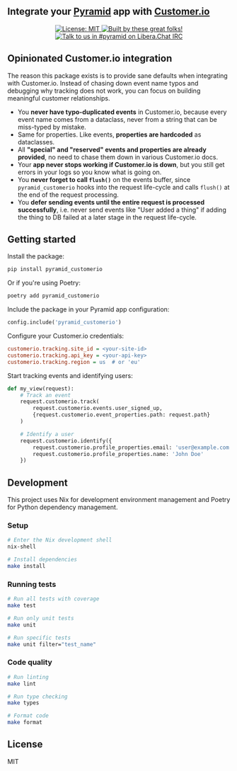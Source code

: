 ## Integrate your [Pyramid](https://trypyramid.com) app with [Customer.io](https://customer.io/)

<p align="center">
  <a href="https://github.com/teamniteo/pyramid_customerio/blob/master/LICENSE">
    <img alt="License: MIT"
         src="https://img.shields.io/badge/License-MIT-yellow.svg">
  </a>
  <a href="https://github.com/teamniteo/pyramid_customerio/graphs/contributors">
    <img alt="Built by these great folks!"
         src="https://img.shields.io/github/contributors/teamniteo/pyramid_customerio.svg">
  </a>
  <a href="https://web.libera.chat/#pyramid">
    <img alt="Talk to us in #pyramid on Libera.Chat IRC"
         src="https://img.shields.io/badge/irc-libera.chat-blue.svg">
  </a>
</p>

## Opinionated Customer.io integration

The reason this package exists is to provide sane defaults when integrating with Customer.io. Instead of chasing down event name typos and debugging why tracking does not work, you can focus on building meaningful customer relationships.

- You **never have typo-duplicated events** in Customer.io, because every event name comes from a dataclass, never from a string that can be miss-typed by mistake.
- Same for properties. Like events, **properties are hardcoded** as dataclasses.
- All **"special" and "reserved" events and properties are already provided**, no need to chase them down in various Customer.io docs.
- Your **app never stops working if Customer.io is down**, but you still get errors in your logs so you know what is going on.
- You **never forget to call `flush()`** on the events buffer, since `pyramid_customerio` hooks into the request life-cycle and calls `flush()` at the end of the request processing.
- You **defer sending events until the entire request is processed successfully**, i.e. never send events like "User added a thing" if adding the thing to DB failed at a later stage in the request life-cycle.

## Getting started

Install the package:

```bash
pip install pyramid_customerio
```

Or if you're using Poetry:

```bash
poetry add pyramid_customerio
```

Include the package in your Pyramid app configuration:

```python
config.include('pyramid_customerio')
```

Configure your Customer.io credentials:

```ini
customerio.tracking.site_id = <your-site-id>
customerio.tracking.api_key = <your-api-key>
customerio.tracking.region = us  # or 'eu'
```

Start tracking events and identifying users:

```python
def my_view(request):
    # Track an event
    request.customerio.track(
        request.customerio.events.user_signed_up,
        {request.customerio.event_properties.path: request.path}
    )

    # Identify a user
    request.customerio.identify({
        request.customerio.profile_properties.email: 'user@example.com',
        request.customerio.profile_properties.name: 'John Doe'
    })
```

## Development

This project uses Nix for development environment management and Poetry for Python dependency management.

### Setup

```bash
# Enter the Nix development shell
nix-shell

# Install dependencies
make install
```

### Running tests

```bash
# Run all tests with coverage
make test

# Run only unit tests
make unit

# Run specific tests
make unit filter="test_name"
```

### Code quality

```bash
# Run linting
make lint

# Run type checking
make types

# Format code
make format
```

## License

MIT
